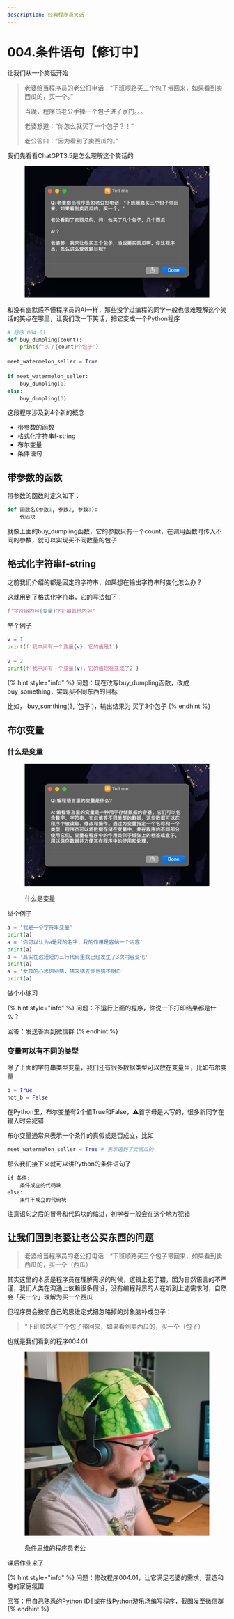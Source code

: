 ```yaml
---
description: 经典程序员笑话
---
```


# 004.条件语句【修订中】

让我们从一个笑话开始

> 老婆给当程序员的老公打电话：“下班顺路买三个包子带回来，如果看到卖西瓜的，买一个。”
>
>
>
> 当晚，程序员老公手捧一个包子进了家门。。。
>
> 老婆怒道：“你怎么就买了一个包子？！”
>
> 老公答曰：“因为看到了卖西瓜的。”



我们先看看ChatGPT3.5是怎么理解这个笑话的

<figure><img src=".gitbook/assets/image (1) (2).png" alt=""><figcaption></figcaption></figure>

和没有幽默感不懂程序员的AI一样，那些没学过编程的同学一般也很难理解这个笑话的笑点在哪里，让我们改一下笑话，把它变成一个Python程序

```python
# 程序 004.01
def buy_dumpling(count):
    print(f'买了{count}个包子')
    
meet_watermelon_seller = True

if meet_watermelon_seller:
    buy_dumpling(1)
else:
    buy_dumpling(3)
```

这段程序涉及到4个新的概念

* 带参数的函数
* 格式化字符串f-string
* 布尔变量
* 条件语句

## 带参数的函数

带参数的函数时定义如下：

```python
def 函数名(参数1, 参数2, 参数3):
    代码块
```

就像上面的buy\_dumpling函数，它的参数只有一个count，在调用函数时传入不同的参数，就可以实现买不同数量的包子

## 格式化字符串f-string

之前我们介绍的都是固定的字符串，如果想在输出字符串时变化怎么办？

这就用到了格式化字符串，它的写法如下：

```python
f'字符串内容{变量}字符串其他内容'
```

举个例子

```python
v = 1
print(f'我中间有一个变量{v}，它的值是1')

v = 2
print(f'我中间有一个变量{v}，它的值现在变成了2')
```

{% hint style="info" %}
问题：现在改写buy\_dumpling函数，改成buy\_something，实现买不同东西的目标

比如， buy\_somthing(3, ‘包子')，输出结果为 买了3个包子
{% endhint %}

## 布尔变量

### 什么是变量

<figure><img src=".gitbook/assets/image.png" alt=""><figcaption><p>什么是变量</p></figcaption></figure>

举个例子

```python
a = '我是一个字符串变量'
print(a)
a = '你可以认为a是我的名字，我的作用是容纳一个内容'
print(a)
a = '其实在这短短的三行代码里我已经发生了3次内容变化'
print(a)
a = '女孩的心思你别猜，猜来猜去你也猜不明白'
print(a)
```

做个小练习

{% hint style="info" %}
问题：不运行上面的程序，你说一下打印结果都是什么？

回答：发送答案到微信群
{% endhint %}

### 变量可以有不同的类型

除了上面的字符串类型变量，我们还有很多数据类型可以放在变量里，比如布尔变量

```python
b = True
not_b = False
```

在Python里，布尔变量有2个值True和False，⚠️首字母是大写的，很多新同学在输入时会犯错

布尔变量通常来表示一个条件的真假或是否成立，比如

```python
meet_watermelon_seller = True # 表示遇到了卖西瓜的
```

那么我们接下来就可以讲Python的条件语句了

```
if 条件:
    条件成立的代码块
else:
    条件不成立的代码块
```

注意语句之后的冒号和代码块的缩进，初学者一般会在这个地方犯错

## 让我们回到老婆让老公买东西的问题

> 老婆给当程序员的老公打电话：“下班顺路买三个包子带回来，如果看到卖西瓜的，买一个（西瓜）

其实这里的本质是程序员在理解需求的时候，逻辑上犯了错，因为自然语言的不严谨，我们人类在沟通上依赖很多假设，没有编程背景的人在听到上述需求时，自然会「买一个」理解为买一个西瓜

但程序员会按照自己的思维定式把忽略掉的对象脑补成包子：

> “下班顺路买三个包子带回来，如果看到卖西瓜的，买一个（包子）

也就是我们看到的程序004.01

<figure><img src=".gitbook/assets/image (8).png" alt=""><figcaption><p>条件思维的程序员老公</p></figcaption></figure>

课后作业来了

{% hint style="info" %}
问题：修改程序004.01，让它满足老婆的需求，营造和睦的家庭氛围

回答：用自己熟悉的Python IDE或在线Python游乐场编写程序，截图发至微信群
{% endhint %}

